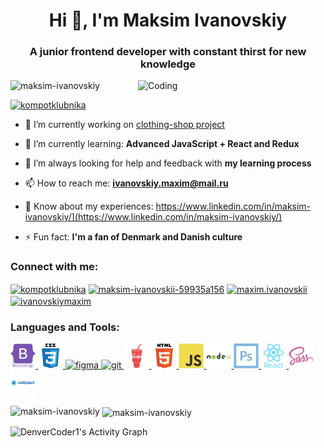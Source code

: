 
<h1 align="center">Hi 👋, I'm Maksim Ivanovskiy</h1>
<h3 align="center">A junior frontend developer with constant thirst for new knowledge</h3>
<img align="right" alt="Coding" width="300" src=https://i.giphy.com/media/qgQUggAC3Pfv687qPC/giphy.webp>

<p align="left"> <img src="https://komarev.com/ghpvc/?username=maksim-ivanovskiy&label=Profile%20views&color=0e75b6&style=flat" alt="maksim-ivanovskiy" /> </p>

<p align="left"> <a href="https://twitter.com/kompotklubnika" target="blank"><img src="https://img.shields.io/twitter/follow/kompotklubnika?logo=twitter&style=for-the-badge" alt="kompotklubnika" /></a> </p>

- 🔭 I’m currently working on [clothing-shop project](https://github.com/Maksim-Ivanovskiy/clothing-shop)

- 🌱 I’m currently learning: **Advanced JavaScript + React and Redux**

- 🤝 I’m always looking for help and feedback with **my learning process**

- 📫 How to reach me: **ivanovskiy.maxim@mail.ru**

- 📄 Know about my experiences: https://www.linkedin.com/in/maksim-ivanovskiy/](https://www.linkedin.com/in/maksim-ivanovskiy/)

- ⚡ Fun fact: **I'm a fan of Denmark and Danish culture**

<h3 align="left">Connect with me:</h3>
<p align="left">
<a href="https://twitter.com/kompotklubnika" target="blank"><img align="center" src="https://raw.githubusercontent.com/rahuldkjain/github-profile-readme-generator/master/src/images/icons/Social/twitter.svg" alt="kompotklubnika" height="30" width="40" /></a>
<a href="https://linkedin.com/in/maksim-ivanovskii-59935a156" target="blank"><img align="center" src="https://raw.githubusercontent.com/rahuldkjain/github-profile-readme-generator/master/src/images/icons/Social/linked-in-alt.svg" alt="maksim-ivanovskii-59935a156" height="30" width="40" /></a>
<a href="https://fb.com/maxim.ivanovskii" target="blank"><img align="center" src="https://raw.githubusercontent.com/rahuldkjain/github-profile-readme-generator/master/src/images/icons/Social/facebook.svg" alt="maxim.ivanovskii" height="30" width="40" /></a>
<a href="https://instagram.com/ivanovskiymaxim" target="blank"><img align="center" src="https://raw.githubusercontent.com/rahuldkjain/github-profile-readme-generator/master/src/images/icons/Social/instagram.svg" alt="ivanovskiymaxim" height="30" width="40" /></a>
</p>

<h3 align="left">Languages and Tools:</h3>
<p align="left"> <a href="https://getbootstrap.com" target="_blank" rel="noreferrer"> <img src="https://raw.githubusercontent.com/devicons/devicon/master/icons/bootstrap/bootstrap-plain-wordmark.svg" alt="bootstrap" width="40" height="40"/> </a> <a href="https://www.w3schools.com/css/" target="_blank" rel="noreferrer"> <img src="https://raw.githubusercontent.com/devicons/devicon/master/icons/css3/css3-original-wordmark.svg" alt="css3" width="40" height="40"/> </a> <a href="https://www.figma.com/" target="_blank" rel="noreferrer"> <img src="https://www.vectorlogo.zone/logos/figma/figma-icon.svg" alt="figma" width="40" height="40"/> </a> <a href="https://git-scm.com/" target="_blank" rel="noreferrer"> <img src="https://www.vectorlogo.zone/logos/git-scm/git-scm-icon.svg" alt="git" width="40" height="40"/> </a> <a href="https://gulpjs.com" target="_blank" rel="noreferrer"> <img src="https://raw.githubusercontent.com/devicons/devicon/master/icons/gulp/gulp-plain.svg" alt="gulp" width="40" height="40"/> </a> <a href="https://www.w3.org/html/" target="_blank" rel="noreferrer"> <img src="https://raw.githubusercontent.com/devicons/devicon/master/icons/html5/html5-original-wordmark.svg" alt="html5" width="40" height="40"/> </a> <a href="https://developer.mozilla.org/en-US/docs/Web/JavaScript" target="_blank" rel="noreferrer"> <img src="https://raw.githubusercontent.com/devicons/devicon/master/icons/javascript/javascript-original.svg" alt="javascript" width="40" height="40"/> </a> <a href="https://nodejs.org" target="_blank" rel="noreferrer"> <img src="https://raw.githubusercontent.com/devicons/devicon/master/icons/nodejs/nodejs-original-wordmark.svg" alt="nodejs" width="40" height="40"/> </a> <a href="https://www.photoshop.com/en" target="_blank" rel="noreferrer"> <img src="https://raw.githubusercontent.com/devicons/devicon/master/icons/photoshop/photoshop-line.svg" alt="photoshop" width="40" height="40"/> </a> <a href="https://reactjs.org/" target="_blank" rel="noreferrer"> <img src="https://raw.githubusercontent.com/devicons/devicon/master/icons/react/react-original-wordmark.svg" alt="react" width="40" height="40"/> </a> <a href="https://sass-lang.com" target="_blank" rel="noreferrer"> <img src="https://raw.githubusercontent.com/devicons/devicon/master/icons/sass/sass-original.svg" alt="sass" width="40" height="40"/> </a> <a href="https://webpack.js.org" target="_blank" rel="noreferrer"> <img src="https://raw.githubusercontent.com/devicons/devicon/d00d0969292a6569d45b06d3f350f463a0107b0d/icons/webpack/webpack-original-wordmark.svg" alt="webpack" width="40" height="40"/> </a> </p>

<p><img align="left" src="https://github-readme-stats.vercel.app/api/top-langs?username=maksim-ivanovskiy&show_icons=true&locale=en&layout=compact" alt="maksim-ivanovskiy" /></p>

<p>&nbsp;<img align="center" src="https://github-readme-stats.vercel.app/api?username=maksim-ivanovskiy&show_icons=true&locale=en" alt="maksim-ivanovskiy" /></p>


<img alt="DenverCoder1's Activity Graph" src="https://denvercoder1-activity-graph.herokuapp.com/graph/?username=maksim-ivanovskiy&bg_color=FFF&color=000&line=0969da&point=000&hide_border=true&hide_title=true" />
